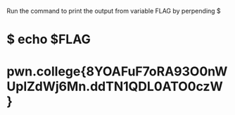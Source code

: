 Run the command to print the output from variable FLAG by perpending $ 
# $ echo $FLAG
# pwn.college{8YOAFuF7oRA93O0nWUplZdWj6Mn.ddTN1QDL0ATO0czW} 
